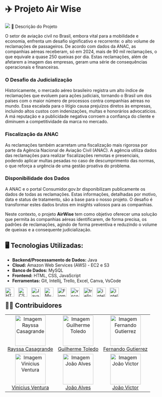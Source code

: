 # ✈️ Projeto Air Wise

<img src="https://www.melhoresdestinos.com.br/wp-content/uploads/2020/01/boeing-777x-capa2019-01.jpg">
📄 Descrição do Projeto

O setor de aviação civil no Brasil, embora vital para a mobilidade e economia, enfrenta um desafio significativo e recorrente: o alto volume de reclamações de passageiros. De acordo com dados da ANAC, as companhias aéreas receberam, só em 2024, mais de 90 mil reclamações, o que equivale a quase 250 queixas por dia. Estas reclamações, além de afetarem a imagem das empresas, geram uma série de consequências operacionais e financeiras.

### O Desafio da Judicialização
Historicamente, o mercado aéreo brasileiro registra um alto índice de reclamações que evoluem para ações judiciais, tornando o Brasil um dos países com o maior número de processos contra companhias aéreas no mundo. Essa escalada para o litígio causa prejuízos diretos às empresas, incluindo altos custos com indenizações, multas e honorários advocatícios. A má reputação e a publicidade negativa corroem a confiança do cliente e diminuem a competitividade da marca no mercado.

### Fiscalização da ANAC
As reclamações também acarretam uma fiscalização mais rigorosa por parte da Agência Nacional de Aviação Civil (ANAC). A agência utiliza dados das reclamações para realizar fiscalizações remotas e presenciais, podendo aplicar multas pesadas no caso de descumprimento das normas, o que reforça a urgência de uma gestão proativa do problema.

### Disponibilidade dos Dados
A ANAC e o portal Consumidor.gov.br disponibilizam publicamente os dados de todas as reclamações. Estas informações, detalhadas por motivo, data e status de tratamento, são a base para o nosso projeto. O desafio é transformar estes dados brutos em insights valiosos para as companhias.

Neste contexto, o projeto **AirWise** tem como objetivo oferecer uma solução que permita às companhias aéreas identificarem, de forma precisa, os padrões de reclamações, agindo de forma preventiva e reduzindo o volume de queixas e a consequente judicialização.

## 🖥️ Tecnologias Utilizadas:
- **Backend/Processamento de Dados:** Java
- **Cloud:** Amazon Web Services (AWS) - EC2 e S3
- **Banco de Dados:** MySQL
- **Frontend:** HTML, CSS, JavaScript
- **Ferramentas:** Git, Intellij, Trello, Excel, Canva, VsCode
  
<img 
    align="left" 
    alt="HTML"
    title="HTML" 
    width="30px" 
    style="padding-right: 10px;" 
    src="https://cdn.jsdelivr.net/gh/devicons/devicon@latest/icons/html5/html5-original.svg" 
/>
<img 
    align="left" 
    alt="CSS" 
    title="CSS"
    width="30px" 
    style="padding-right: 10px;" 
    src="https://cdn.jsdelivr.net/gh/devicons/devicon@latest/icons/css3/css3-original.svg" 
/>
<img 
    align="left" 
    alt="JavaScript" 
    title="JavaScript"
    width="30px" 
    style="padding-right: 10px;" 
    src="https://cdn.jsdelivr.net/gh/devicons/devicon@latest/icons/javascript/javascript-original.svg" 
/>

<img 
    align="left" 
    alt="Mysql" 
    title="Mysql"
    width="30px" 
    style="padding-right: 10px;" 
    src="https://cdn.jsdelivr.net/gh/devicons/devicon@latest/icons/mysql/mysql-plain-wordmark.svg" 
/>

<img 
    align="left" 
    alt="Figma" 
    title="Figma"
    width="30px" 
    style="padding-right: 10px;" 
    src="https://cdn.jsdelivr.net/gh/devicons/devicon@latest/icons/figma/figma-original.svg" 
/>

<img 
    align="left" 
    alt="vscode" 
    title="vscode"
    width="30px" 
    style="padding-right: 10px;" 
    src="https://cdn.jsdelivr.net/gh/devicons/devicon@latest/icons/vscode/vscode-original-wordmark.svg" 
/>
<img 
    align="left" 
    alt="trello" 
    title="trello"
    width="30px" 
    style="padding-right: 10px;" 
    src="https://cdn.jsdelivr.net/gh/devicons/devicon@latest/icons/trello/trello-original.svg" 
/>
<img 
    align="left" 
    alt="intellij" 
    title="intellij"
    width="30px" 
    style="padding-right: 10px;" 
    src="https://cdn.jsdelivr.net/gh/devicons/devicon@latest/icons/intellij/intellij-original.svg" 
/>
<img 
    align="left" 
    alt="intellij" 
    title="intellij"
    width="30px" 
    style="padding-right: 10px;" 
    src=" https: // devicon-website.vercel.app /api/ amazonwebservices / original .svg" 
/>


<br/>

## 🧑‍💻 Contribuidores

<table>
  <tr>
    <td align="center">
      <img src="https://github.com/raycasagrande.png" alt="Imagem Rayssa Casagrande" width="100" height="100"><br>
      <a href="https://github.com/raycasagrande">Rayssa Casagrande</a>
    </td>
    <td align="center">
      <img src="https://github.com/guigtoledo.png" alt="Imagem Guilherme Toledo" width="100" height="100"><br>
      <a href="https://github.com/guigtoledo">Guilherme Toledo</a>
    </td>
    <td align="center">
      <img src="https://github.com/FernandoRDev457.png" alt="Imagem Fernando Gutierrez" width="100" height="100"><br>
      <a href="https://github.com/FernandoRDev457">Fernando Gutierrez</a>
    </td>
  </tr>
  <tr>
    <td align="center">
      <img src="https://github.com/ViniciusxL777.png" alt="Imagem Vinicius Ventura" width="100" height="100"><br>
      <a href="https://github.com/ViniciusxL777">Vinicius Ventura</a>
    </td>
    <td align="center">
      <img src="https://github.com/ojoaoalvsss.png" alt="Imagem João Alves" width="100" height="100"><br>
      <a href="https://github.com/ojoaoalvsss">João Alves</a>
    </td>
    <td align="center">
      <img src="https://github.com/joaovictoradsb.png" alt="Imagem João Victor" width="100" height="100"><br>
      <a href="https://github.com/joaovictoradsb">João Victor</a>
    </td>
  </tr>
</table>



